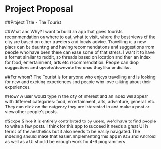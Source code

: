 # Project Proposal

##Project Title - The Tourist

##What and Why?
I want to build an app that gives tourists recommendation on where to eat, what to visit, where the best views of the city are based on other travelers and locals advice. Travelling to a new place can be daunting and having recommendations and suggestions from people who have been there can ease some of that stress. I want it to have a format similar to reddit, so threads based on location and then an index for food, entertainment, arts etc recommendation. People can drop suggestions and upvote/downvote the ones they like or dislike. 

##For whom?
The Tourist is for anyone who enjoys travelling and is looking for new and exciting experiences and people who love talking about their experiences.

#How?
A user would type in the city of interest and an index will appear with different categories: food, entertainment, arts, adventure, general, etc. They can click on the catgeory they are interested in and make a post or view other people's posts. 

#Scope
Since it is entirely contributed to by users, we'd have to find people to write a few posts. I think for this app to succeed it needs a great UI in terms of the aesthetics but it also needs to be easily navigated. The indexing should make that easier. Implementing this app in iOS and Android as well as a UI should be enough work for 4-6 programmers
